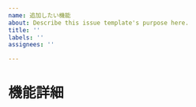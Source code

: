 ```yaml
---
name: 追加したい機能
about: Describe this issue template's purpose here.
title: ''
labels: ''
assignees: ''

---
```


# 機能詳細
